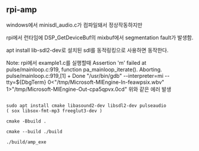 ## rpi-amp

windows에서 minisdl_audio.c가 컴파일돼서 정상작동하지만

rpi에서 런타임에 DSP_GetDeviceBuf의 mixbuf에서 segmentation fault가 발생함.

apt install lib-sdl2-dev로 설치된 sdl를 동적링킹으로 사용하면 동작한다.


Note: 
rpi에서 example1.c를 실행할때 
Assertion 'm' failed at pulse/mainloop.c:919, function pa_mainloop_iterate(). Aborting.
pulse/mainloop.c:919,[1] + Done                       "/usr/bin/gdb" --interpreter=mi --tty=${DbgTerm} 0<"/tmp/Microsoft-MIEngine-In-feawpsix.wbv" 1>"/tmp/Microsoft-MIEngine-Out-cpa5qpvx.0cd"
위와 같은 에러 발생



```

sudo apt install cmake libasound2-dev libsdl2-dev pulseaudio
( sox libsox-fmt-mp3 freeglut3-dev )

cmake -Bbuild .

cmake --build ./build

./build/amp_exe


```